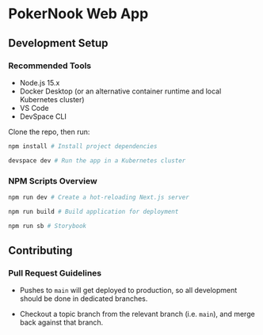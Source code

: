 # PokerNook Web App

## Development Setup

### Recommended Tools

- Node.js 15.x
- Docker Desktop (or an alternative container runtime and local Kubernetes cluster)
- VS Code
- DevSpace CLI

Clone the repo, then run:

```bash
npm install # Install project dependencies

devspace dev # Run the app in a Kubernetes cluster
```

### NPM Scripts Overview

```bash
npm run dev # Create a hot-reloading Next.js server

npm run build # Build application for deployment

npm run sb # Storybook
```

## Contributing

### Pull Request Guidelines

- Pushes to `main` will get deployed to production, so all development should be done in dedicated branches.

- Checkout a topic branch from the relevant branch (i.e. `main`), and merge back against that branch.
